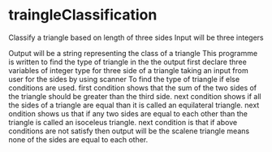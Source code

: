 # traingleClassification
Classify a triangle based on length of three sides
Input will be three integers

Output will be a string representing the class of a triangle
This programme is written to find the type of triangle in the the output
first declare three variables of integer type for three side of a triangle
taking an input from user for the sides by using scanner
To find the type of triangle if else conditions are used.
first condition shows that the sum of the two  sides of the triangle should be greater than the third side.
next condition shows if all the sides of a triangle are equal than it is called an equilateral triangle.
next ondition shows us that if any two sides are equal to each other than the triangle is called an isoceleus triangle.
next condition is that if above  conditions are not satisfy then output will be the scalene triangle means none of the sides are equal to each other.
